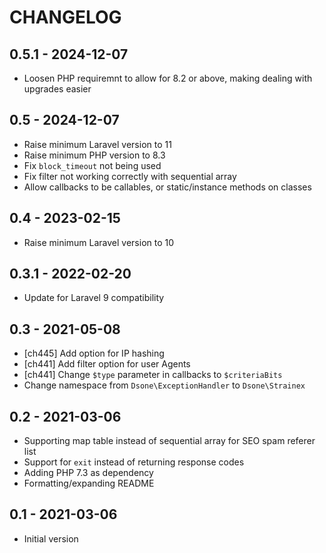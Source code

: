# CHANGELOG

## 0.5.1 - 2024-12-07
-   Loosen PHP requiremnt to allow for 8.2 or above, making dealing with upgrades easier

## 0.5 - 2024-12-07

-   Raise minimum Laravel version to 11
-   Raise minimum PHP version to 8.3
-   Fix `block_timeout` not being used
-   Fix filter not working correctly with sequential array
-   Allow callbacks to be callables, or static/instance methods on classes

## 0.4 - 2023-02-15

-   Raise minimum Laravel version to 10

## 0.3.1 - 2022-02-20

-   Update for Laravel 9 compatibility

## 0.3 - 2021-05-08

-   [ch445] Add option for IP hashing
-   [ch441] Add filter option for user Agents
-   [ch441] Change `$type` parameter in callbacks to `$criteriaBits`
-   Change namespace from `Dsone\ExceptionHandler` to `Dsone\Strainex`

## 0.2 - 2021-03-06

-   Supporting map table instead of sequential array for SEO spam referer list
-   Support for `exit` instead of returning response codes
-   Adding PHP 7.3 as dependency
-   Formatting/expanding README

## 0.1 - 2021-03-06

-   Initial version
